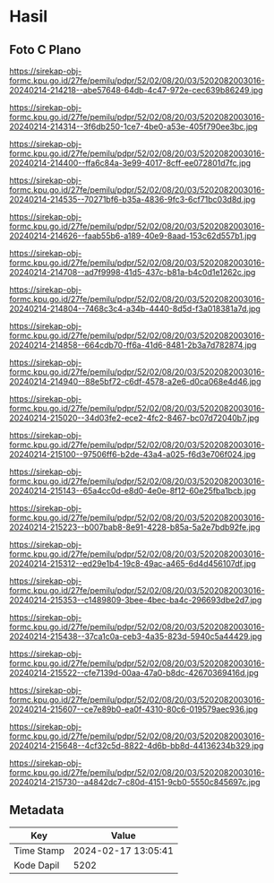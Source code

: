 # Hasil

## Foto C Plano

https://sirekap-obj-formc.kpu.go.id/27fe/pemilu/pdpr/52/02/08/20/03/5202082003016-20240214-214218--abe57648-64db-4c47-972e-cec639b86249.jpg

https://sirekap-obj-formc.kpu.go.id/27fe/pemilu/pdpr/52/02/08/20/03/5202082003016-20240214-214314--3f6db250-1ce7-4be0-a53e-405f790ee3bc.jpg

https://sirekap-obj-formc.kpu.go.id/27fe/pemilu/pdpr/52/02/08/20/03/5202082003016-20240214-214400--ffa6c84a-3e99-4017-8cff-ee072801d7fc.jpg

https://sirekap-obj-formc.kpu.go.id/27fe/pemilu/pdpr/52/02/08/20/03/5202082003016-20240214-214535--70271bf6-b35a-4836-9fc3-6cf71bc03d8d.jpg

https://sirekap-obj-formc.kpu.go.id/27fe/pemilu/pdpr/52/02/08/20/03/5202082003016-20240214-214626--faab55b6-a189-40e9-8aad-153c62d557b1.jpg

https://sirekap-obj-formc.kpu.go.id/27fe/pemilu/pdpr/52/02/08/20/03/5202082003016-20240214-214708--ad7f9998-41d5-437c-b81a-b4c0d1e1262c.jpg

https://sirekap-obj-formc.kpu.go.id/27fe/pemilu/pdpr/52/02/08/20/03/5202082003016-20240214-214804--7468c3c4-a34b-4440-8d5d-f3a018381a7d.jpg

https://sirekap-obj-formc.kpu.go.id/27fe/pemilu/pdpr/52/02/08/20/03/5202082003016-20240214-214858--664cdb70-ff6a-41d6-8481-2b3a7d782874.jpg

https://sirekap-obj-formc.kpu.go.id/27fe/pemilu/pdpr/52/02/08/20/03/5202082003016-20240214-214940--88e5bf72-c6df-4578-a2e6-d0ca068e4d46.jpg

https://sirekap-obj-formc.kpu.go.id/27fe/pemilu/pdpr/52/02/08/20/03/5202082003016-20240214-215020--34d03fe2-ece2-4fc2-8467-bc07d72040b7.jpg

https://sirekap-obj-formc.kpu.go.id/27fe/pemilu/pdpr/52/02/08/20/03/5202082003016-20240214-215100--97506ff6-b2de-43a4-a025-f6d3e706f024.jpg

https://sirekap-obj-formc.kpu.go.id/27fe/pemilu/pdpr/52/02/08/20/03/5202082003016-20240214-215143--65a4cc0d-e8d0-4e0e-8f12-60e25fba1bcb.jpg

https://sirekap-obj-formc.kpu.go.id/27fe/pemilu/pdpr/52/02/08/20/03/5202082003016-20240214-215223--b007bab8-8e91-4228-b85a-5a2e7bdb92fe.jpg

https://sirekap-obj-formc.kpu.go.id/27fe/pemilu/pdpr/52/02/08/20/03/5202082003016-20240214-215312--ed29e1b4-19c8-49ac-a465-6d4d456107df.jpg

https://sirekap-obj-formc.kpu.go.id/27fe/pemilu/pdpr/52/02/08/20/03/5202082003016-20240214-215353--c1489809-3bee-4bec-ba4c-296693dbe2d7.jpg

https://sirekap-obj-formc.kpu.go.id/27fe/pemilu/pdpr/52/02/08/20/03/5202082003016-20240214-215438--37ca1c0a-ceb3-4a35-823d-5940c5a44429.jpg

https://sirekap-obj-formc.kpu.go.id/27fe/pemilu/pdpr/52/02/08/20/03/5202082003016-20240214-215522--cfe7139d-00aa-47a0-b8dc-42670369416d.jpg

https://sirekap-obj-formc.kpu.go.id/27fe/pemilu/pdpr/52/02/08/20/03/5202082003016-20240214-215607--ce7e89b0-ea0f-4310-80c6-019579aec936.jpg

https://sirekap-obj-formc.kpu.go.id/27fe/pemilu/pdpr/52/02/08/20/03/5202082003016-20240214-215648--4cf32c5d-8822-4d6b-bb8d-44136234b329.jpg

https://sirekap-obj-formc.kpu.go.id/27fe/pemilu/pdpr/52/02/08/20/03/5202082003016-20240214-215730--a4842dc7-c80d-4151-9cb0-5550c845697c.jpg


## Metadata

| Key        | Value               |
| ---------- | ------------------- |
| Time Stamp | 2024-02-17 13:05:41 |
| Kode Dapil | 5202                |



